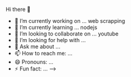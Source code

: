 Hi there 👋

- 🔭 I’m currently working on ... web scrapping
- 🌱 I’m currently learning ... nodejs
- 👯 I’m looking to collaborate on ... youtube
- 🤔 I’m looking for help with ...
- 💬 Ask me about ...
- 📫 How to reach me: ...
- 😄 Pronouns: ...
- ⚡ Fun fact: ...
-->
